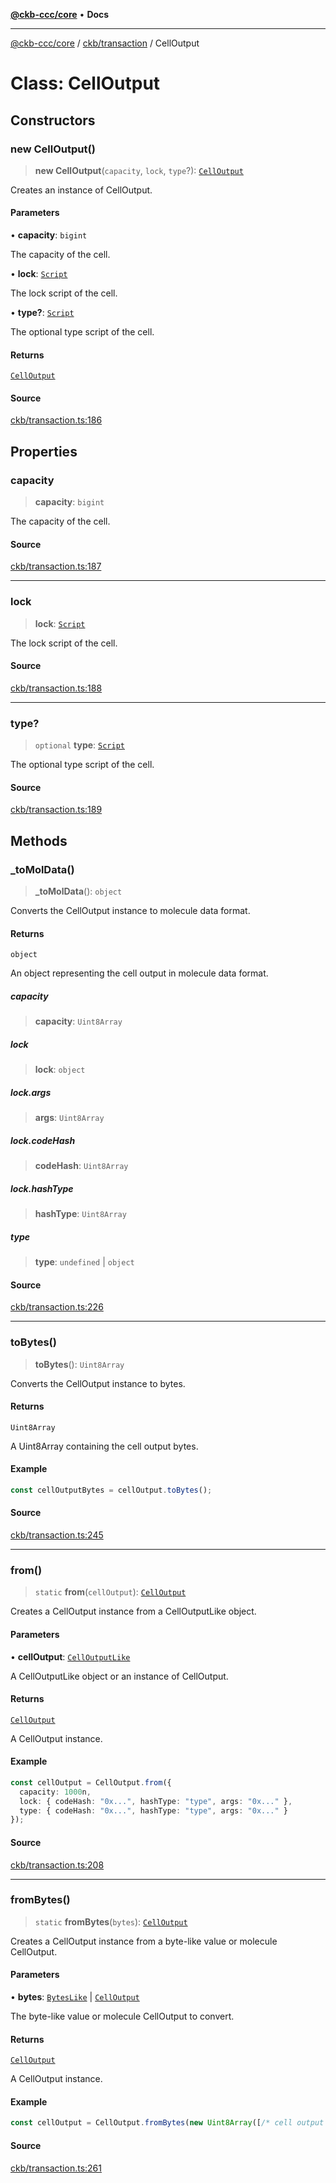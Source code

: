 [**@ckb-ccc/core**](README.md) • **Docs**

***

[@ckb-ccc/core](README.md) / [ckb/transaction](ckb.transaction.md) / CellOutput

# Class: CellOutput

## Constructors

### new CellOutput()

> **new CellOutput**(`capacity`, `lock`, `type`?): [`CellOutput`](ckb.transaction.Class.CellOutput.md)

Creates an instance of CellOutput.

#### Parameters

• **capacity**: `bigint`

The capacity of the cell.

• **lock**: [`Script`](ckb.script.Class.Script.md)

The lock script of the cell.

• **type?**: [`Script`](ckb.script.Class.Script.md)

The optional type script of the cell.

#### Returns

[`CellOutput`](ckb.transaction.Class.CellOutput.md)

#### Source

[ckb/transaction.ts:186](https://github.com/SpectreMercury/ccc/blob/1b34760fdeb60ebebc0a7e641c12ef11dff1e7d0/packages/core/src/ckb/transaction.ts#L186)

## Properties

### capacity

> **capacity**: `bigint`

The capacity of the cell.

#### Source

[ckb/transaction.ts:187](https://github.com/SpectreMercury/ccc/blob/1b34760fdeb60ebebc0a7e641c12ef11dff1e7d0/packages/core/src/ckb/transaction.ts#L187)

***

### lock

> **lock**: [`Script`](ckb.script.Class.Script.md)

The lock script of the cell.

#### Source

[ckb/transaction.ts:188](https://github.com/SpectreMercury/ccc/blob/1b34760fdeb60ebebc0a7e641c12ef11dff1e7d0/packages/core/src/ckb/transaction.ts#L188)

***

### type?

> `optional` **type**: [`Script`](ckb.script.Class.Script.md)

The optional type script of the cell.

#### Source

[ckb/transaction.ts:189](https://github.com/SpectreMercury/ccc/blob/1b34760fdeb60ebebc0a7e641c12ef11dff1e7d0/packages/core/src/ckb/transaction.ts#L189)

## Methods

### \_toMolData()

> **\_toMolData**(): `object`

Converts the CellOutput instance to molecule data format.

#### Returns

`object`

An object representing the cell output in molecule data format.

##### capacity

> **capacity**: `Uint8Array`

##### lock

> **lock**: `object`

##### lock.args

> **args**: `Uint8Array`

##### lock.codeHash

> **codeHash**: `Uint8Array`

##### lock.hashType

> **hashType**: `Uint8Array`

##### type

> **type**: `undefined` \| `object`

#### Source

[ckb/transaction.ts:226](https://github.com/SpectreMercury/ccc/blob/1b34760fdeb60ebebc0a7e641c12ef11dff1e7d0/packages/core/src/ckb/transaction.ts#L226)

***

### toBytes()

> **toBytes**(): `Uint8Array`

Converts the CellOutput instance to bytes.

#### Returns

`Uint8Array`

A Uint8Array containing the cell output bytes.

#### Example

```typescript
const cellOutputBytes = cellOutput.toBytes();
```

#### Source

[ckb/transaction.ts:245](https://github.com/SpectreMercury/ccc/blob/1b34760fdeb60ebebc0a7e641c12ef11dff1e7d0/packages/core/src/ckb/transaction.ts#L245)

***

### from()

> `static` **from**(`cellOutput`): [`CellOutput`](ckb.transaction.Class.CellOutput.md)

Creates a CellOutput instance from a CellOutputLike object.

#### Parameters

• **cellOutput**: [`CellOutputLike`](ckb.transaction.Type.CellOutputLike.md)

A CellOutputLike object or an instance of CellOutput.

#### Returns

[`CellOutput`](ckb.transaction.Class.CellOutput.md)

A CellOutput instance.

#### Example

```typescript
const cellOutput = CellOutput.from({
  capacity: 1000n,
  lock: { codeHash: "0x...", hashType: "type", args: "0x..." },
  type: { codeHash: "0x...", hashType: "type", args: "0x..." }
});
```

#### Source

[ckb/transaction.ts:208](https://github.com/SpectreMercury/ccc/blob/1b34760fdeb60ebebc0a7e641c12ef11dff1e7d0/packages/core/src/ckb/transaction.ts#L208)

***

### fromBytes()

> `static` **fromBytes**(`bytes`): [`CellOutput`](ckb.transaction.Class.CellOutput.md)

Creates a CellOutput instance from a byte-like value or molecule CellOutput.

#### Parameters

• **bytes**: [`BytesLike`](bytes.Type.BytesLike.md) \| [`CellOutput`](ckb.molecule.advanced.generated.Class.CellOutput.md)

The byte-like value or molecule CellOutput to convert.

#### Returns

[`CellOutput`](ckb.transaction.Class.CellOutput.md)

A CellOutput instance.

#### Example

```typescript
const cellOutput = CellOutput.fromBytes(new Uint8Array([/* cell output bytes */]));
```

#### Source

[ckb/transaction.ts:261](https://github.com/SpectreMercury/ccc/blob/1b34760fdeb60ebebc0a7e641c12ef11dff1e7d0/packages/core/src/ckb/transaction.ts#L261)
